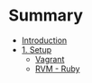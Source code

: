 # Summary

* [Introduction](README.md)
* [1. Setup](chapter1.md)
   * [Vagrant](vagrant.md)
   * [RVM - Ruby](rvm_-_ruby.md)

